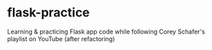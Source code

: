# flask-practice
Learning &amp; practicing Flask app code while following Corey Schafer's playlist on YouTube (after refactoring)
